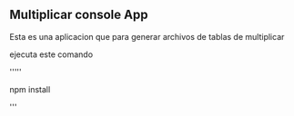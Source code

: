 ## Multiplicar console App

Esta es una aplicacion que para generar archivos
de tablas de multiplicar

ejecuta este comando

'''''

npm install

'''